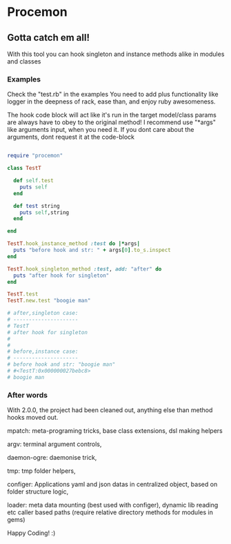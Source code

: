 Procemon
========

## Gotta catch em all!

With this tool you can hook singleton and instance methods alike in modules and classes


### Examples

Check the "test.rb" in the examples
You need to add plus functionality like logger in the deepness of rack, ease than, and enjoy ruby awesomeness.

The hook code block will act like it's run in the target model/class
params are always have to obey to the original method!
I recommend use "*args" like arguments input, when you need it.
If you dont care about the arguments, dont request it at the code-block


```ruby

require "procemon"

class TestT

  def self.test
    puts self
  end

  def test string
    puts self,string
  end

end

TestT.hook_instance_method :test do |*args|
  puts "before hook and str: " + args[0].to_s.inspect
end

TestT.hook_singleton_method :test, add: "after" do
  puts "after hook for singleton"
end

TestT.test
TestT.new.test "boogie man"

# after,singleton case:
# ---------------------
# TestT
# after hook for singleton
#
#
# before,instance case:
# ---------------------
# before hook and str: "boogie man"
# #<TestT:0x000000027bebc8>
# boogie man

```


### After words

With 2.0.0, the project had been cleaned out,
anything else than method hooks moved out.

mpatch:         meta-programing tricks, base class extensions, dsl making helpers

argv:           terminal argument controls,

daemon-ogre:    daemonise trick,

tmp:            tmp folder helpers,

configer:       Applications yaml and json datas in centralized object, based on folder structure logic,

loader:         meta data mounting (best used with configer), dynamic lib reading etc caller based paths
                (require relative directory methods for modules in gems)

Happy Coding! :)